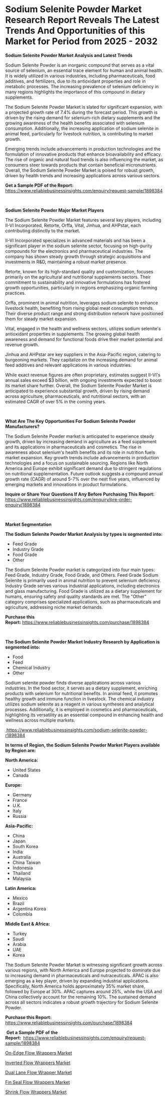 <p><h1>Sodium Selenite Powder Market Research Report Reveals The Latest Trends And Opportunities of this Market for Period from 2025 - 2032</h1></p><p><strong>Sodium Selenite Powder Market Analysis and Latest Trends</strong></p>
<p><p>Sodium Selenite Powder is an inorganic compound that serves as a vital source of selenium, an essential trace element for human and animal health. It is widely utilized in various industries, including pharmaceuticals, food additives, and fertilizers, due to its antioxidant properties and role in metabolic processes. The increasing prevalence of selenium deficiency in many regions highlights the importance of this compound in dietary supplements.</p><p>The Sodium Selenite Powder Market is slated for significant expansion, with a projected growth rate of 7.4% during the forecast period. This growth is driven by the rising demand for selenium-rich dietary supplements and the growing awareness of the health benefits associated with selenium consumption. Additionally, the increasing application of sodium selenite in animal feed, particularly for livestock nutrition, is contributing to market growth.</p><p>Emerging trends include advancements in production technologies and the formulation of innovative products that enhance bioavailability and efficacy. The rise of organic and natural food trends is also influencing the market, as consumers steer towards products that contain beneficial micronutrients. Overall, the Sodium Selenite Powder Market is poised for robust growth, driven by health trends and increasing applications across various sectors.</p></p>
<p><strong>Get a Sample PDF of the Report:&nbsp;</strong> <a href="https://www.reliablebusinessinsights.com/enquiry/request-sample/1898384?utm_campaign=1091&utm_medium=2&utm_source=Github&utm_content=ia&utm_term=28022025&utm_id=sodium-selenite-powder">https://www.reliablebusinessinsights.com/enquiry/request-sample/1898384</a></p>
<p>&nbsp;</p>
<p><strong>Sodium Selenite Powder Major Market Players</strong></p>
<p><p>The Sodium Selenite Powder Market features several key players, including II-VI Incorporated, Retorte, Orffa, Vital, Jinhua, and AHPstar, each contributing distinctly to the market.</p><p>II-VI Incorporated specializes in advanced materials and has been a significant player in the sodium selenite sector, focusing on high-purity compounds for the electronics and pharmaceutical industries. The company has shown steady growth through strategic acquisitions and investments in R&D, maintaining a robust market presence.</p><p>Retorte, known for its high-standard quality and customization, focuses primarily on the agricultural and nutritional supplements sectors. Their commitment to sustainability and innovative formulations has fostered growth opportunities, particularly in regions emphasizing organic farming practices. </p><p>Orffa, prominent in animal nutrition, leverages sodium selenite to enhance livestock health, benefiting from rising global meat consumption trends. Their diverse product range and strong distribution network have positioned them for steady market expansion.</p><p>Vital, engaged in the health and wellness sectors, utilizes sodium selenite's antioxidant properties in supplements. The growing global health awareness and demand for functional foods drive their market potential and revenue growth.</p><p>Jinhua and AHPstar are key suppliers in the Asia-Pacific region, catering to burgeoning markets. They capitalize on the increasing demand for animal feed additives and relevant applications in various industries.</p><p>While exact revenue figures are often proprietary, estimates suggest II-VI's annual sales exceed $3 billion, with ongoing investments expected to boost its market share further. Overall, the Sodium Selenite Powder Market is anticipated to experience substantial growth, driven by rising demand across agriculture, pharmaceuticals, and nutritional sectors, with an estimated CAGR of over 5% in the coming years.</p></p>
<p>&nbsp;</p>
<p><strong>What Are The Key Opportunities For Sodium Selenite Powder Manufacturers?</strong></p>
<p><p>The Sodium Selenite Powder market is anticipated to experience steady growth, driven by increasing demand in agriculture as a feed supplement and its applications in pharmaceuticals and cosmetics. The rise in awareness about selenium's health benefits and its role in nutrition fuels market expansion. Key growth trends include advancements in production technologies and a focus on sustainable sourcing. Regions like North America and Europe exhibit significant demand due to stringent regulations on nutritional supplementation. Future outlook suggests a compound annual growth rate (CAGR) of around 5-7% over the next five years, influenced by emerging markets and innovations in product formulations.</p></p>
<p><strong>Inquire or Share Your Questions If Any Before Purchasing This Report:</strong> <a href="https://www.reliablebusinessinsights.com/enquiry/pre-order-enquiry/1898384?utm_campaign=1091&utm_medium=2&utm_source=Github&utm_content=ia&utm_term=28022025&utm_id=sodium-selenite-powder">https://www.reliablebusinessinsights.com/enquiry/pre-order-enquiry/1898384</a></p>
<p>&nbsp;</p>
<p><strong>Market Segmentation</strong></p>
<p><strong>The Sodium Selenite Powder Market Analysis by types is segmented into:</strong></p>
<p><ul><li>Feed Grade</li><li>Industry Grade</li><li>Food Grade</li><li>Other</li></ul></p>
<p><p>The Sodium Selenite Powder market is categorized into four main types: Feed Grade, Industry Grade, Food Grade, and Others. Feed Grade Sodium Selenite is primarily used in animal nutrition to prevent selenium deficiency. Industry Grade serves various industrial applications, including electronics and glass manufacturing. Food Grade is utilized as a dietary supplement for humans, ensuring safety and quality standards are met. The "Other" category comprises specialized applications, such as pharmaceuticals and agriculture, addressing niche market demands.</p></p>
<p><strong>Purchase this Report:&nbsp;</strong><a href="https://www.reliablebusinessinsights.com/purchase/1898384?utm_campaign=1091&utm_medium=2&utm_source=Github&utm_content=ia&utm_term=28022025&utm_id=sodium-selenite-powder">https://www.reliablebusinessinsights.com/purchase/1898384</a></p>
<p>&nbsp;</p>
<p><strong>The Sodium Selenite Powder Market Industry Research by Application is segmented into:</strong></p>
<p><ul><li>Food</li><li>Feed</li><li>Chemical Industry</li><li>Other</li></ul></p>
<p><p>Sodium selenite powder finds diverse applications across various industries. In the food sector, it serves as a dietary supplement, enriching products with selenium for nutritional benefits. In animal feed, it promotes healthy growth and immune function in livestock. The chemical industry utilizes sodium selenite as a reagent in various syntheses and analytical processes. Additionally, it is employed in cosmetics and pharmaceuticals, highlighting its versatility as an essential compound in enhancing health and wellness across multiple markets.</p></p>
<p><a href="https://www.reliablebusinessinsights.com/sodium-selenite-powder-r1898384?utm_campaign=1091&utm_medium=2&utm_source=Github&utm_content=ia&utm_term=28022025&utm_id=sodium-selenite-powder">&nbsp;https://www.reliablebusinessinsights.com/sodium-selenite-powder-r1898384</a></p>
<p><strong>In terms of Region, the Sodium Selenite Powder Market Players available by Region are:</strong></p>
<p>
    <p> <strong> North America: </strong>
        <ul>
            <li>United States</li>
            <li>Canada</li>
        </ul>
        </p> 
    <p> <strong> Europe: </strong>
        <ul>
            <li>Germany</li>
            <li>France</li>
            <li>U.K.</li>
            <li>Italy</li>
            <li>Russia</li>
        </ul>
        </p> 
    <p> <strong> Asia-Pacific: </strong>
        <ul>
            <li>China</li>
            <li>Japan</li>
            <li>South Korea</li>
            <li>India</li>
            <li>Australia</li>
            <li>China Taiwan</li>
            <li>Indonesia</li>
            <li>Thailand</li>
            <li>Malaysia</li>
        </ul>
        </p> 
    <p> <strong> Latin America: </strong>
        <ul>
            <li>Mexico</li>
            <li>Brazil</li>
            <li>Argentina Korea</li>
            <li>Colombia</li>
        </ul>
        </p> 
    <p> <strong> Middle East & Africa: </strong>
        <ul>
            <li>Turkey</li>
            <li>Saudi</li>
            <li>Arabia</li>
            <li>UAE</li>
            <li>Korea</li>
        </ul>
    </p>
    </p>
<p><p>The Sodium Selenite Powder Market is witnessing significant growth across various regions, with North America and Europe projected to dominate due to increasing demand in pharmaceuticals and nutraceuticals. APAC is also emerging as a key player, driven by expanding industrial applications. Specifically, North America holds approximately 35% market share, followed by Europe at 30%. APAC captures around 25%, while the USA and China collectively account for the remaining 10%. The sustained demand across all sectors indicates a robust growth trajectory for Sodium Selenite Powder.</p></p>
<p><strong>Purchase this Report: </strong><a href="https://www.reliablebusinessinsights.com/purchase/1898384?utm_campaign=1091&utm_medium=2&utm_source=Github&utm_content=ia&utm_term=28022025&utm_id=sodium-selenite-powder">https://www.reliablebusinessinsights.com/purchase/1898384</a></p>
<p>&nbsp;<strong>Get a Sample PDF of the Report:&nbsp;&nbsp;</strong><a href="https://www.reliablebusinessinsights.com/enquiry/request-sample/1898384?utm_campaign=1091&utm_medium=2&utm_source=Github&utm_content=ia&utm_term=28022025&utm_id=sodium-selenite-powder">https://www.reliablebusinessinsights.com/enquiry/request-sample/1898384</a></p>
<p><strong></strong></p>
<p><p><a href="https://github.com/gasikcalbos8/Market-Research-Report-List-1/blob/main/on-edge-flow-wrappers-market.md?utm_campaign=1091&utm_medium=2&utm_source=Github&utm_content=ia&utm_term=28022025&utm_id=sodium-selenite-powder">On-Edge Flow Wrappers Market</a></p><p><a href="https://github.com/tsudathier20/Market-Research-Report-List-1/blob/main/inverted-flow-wrappers-market.md?utm_campaign=1091&utm_medium=2&utm_source=Github&utm_content=ia&utm_term=28022025&utm_id=sodium-selenite-powder">Inverted Flow Wrappers Market</a></p><p><a href="https://github.com/brogepiskeun/Market-Research-Report-List-1/blob/main/dual-lane-flow-wrapper-market.md?utm_campaign=1091&utm_medium=2&utm_source=Github&utm_content=ia&utm_term=28022025&utm_id=sodium-selenite-powder">Dual Lane Flow Wrapper Market</a></p><p><a href="https://github.com/morraazes/Market-Research-Report-List-1/blob/main/fin-seal-flow-wrappers-market.md?utm_campaign=1091&utm_medium=2&utm_source=Github&utm_content=ia&utm_term=28022025&utm_id=sodium-selenite-powder">Fin Seal Flow Wrappers Market</a></p><p><a href="https://github.com/vaduzunny/Market-Research-Report-List-1/blob/main/shrink-flow-wrappers-market.md?utm_campaign=1091&utm_medium=2&utm_source=Github&utm_content=ia&utm_term=28022025&utm_id=sodium-selenite-powder">Shrink Flow Wrappers Market</a></p></p>